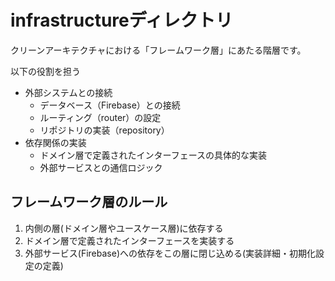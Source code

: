# infrastructureディレクトリ

クリーンアーキテクチャにおける「フレームワーク層」にあたる階層です。

以下の役割を担う

* 外部システムとの接続
  * データベース（Firebase）との接続
  * ルーティング（router）の設定
  * リポジトリの実装（repository）
* 依存関係の実装
  * ドメイン層で定義されたインターフェースの具体的な実装
  * 外部サービスとの通信ロジック

## フレームワーク層のルール

1. 内側の層(ドメイン層やユースケース層)に依存する
2. ドメイン層で定義されたインターフェースを実装する
3. 外部サービス(Firebase)への依存をこの層に閉じ込める(実装詳細・初期化設定の定義)
